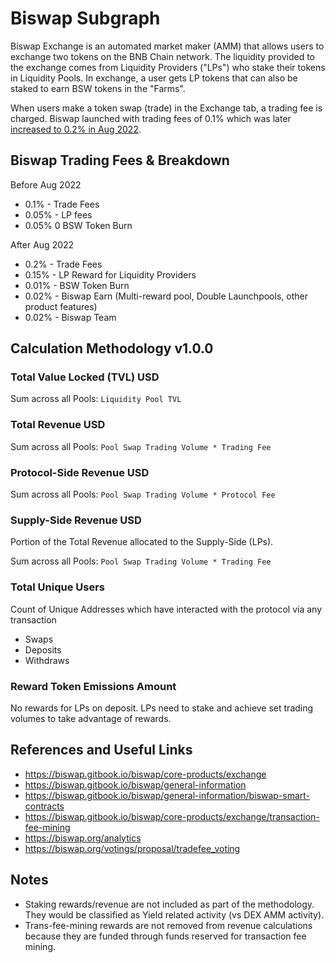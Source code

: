 # Biswap Subgraph

Biswap Exchange is an automated market maker (AMM) that allows users to exchange two tokens on the BNB Chain network. The liquidity provided to the exchange comes from Liquidity Providers ("LPs") who stake their tokens in Liquidity Pools. In exchange, a user gets LP tokens that can also be staked to earn BSW tokens in the "Farms".

When users make a token swap (trade) in the Exchange tab, a trading fee is charged. Biswap launched with trading fees of 0.1% which was later [increased to 0.2% in Aug 2022](https://biswap.org/votings/proposal/tradefee_voting).

## Biswap Trading Fees & Breakdown

Before Aug 2022

- 0.1% - Trade Fees
- 0.05% - LP fees
- 0.05% 0 BSW Token Burn

After Aug 2022

- 0.2% - Trade Fees
- 0.15% - LP Reward for Liquidity Providers
- 0.01% - BSW Token Burn
- 0.02% - Biswap Earn (Multi-reward pool, Double Launchpools, other product features)
- 0.02% - Biswap Team

## Calculation Methodology v1.0.0

### Total Value Locked (TVL) USD

Sum across all Pools: `Liquidity Pool TVL`

### Total Revenue USD

Sum across all Pools: `Pool Swap Trading Volume * Trading Fee`

### Protocol-Side Revenue USD

Sum across all Pools: `Pool Swap Trading Volume * Protocol Fee`

### Supply-Side Revenue USD

Portion of the Total Revenue allocated to the Supply-Side (LPs).

Sum across all Pools: `Pool Swap Trading Volume * Trading Fee`

### Total Unique Users

Count of Unique Addresses which have interacted with the protocol via any transaction

- Swaps
- Deposits
- Withdraws

### Reward Token Emissions Amount

No rewards for LPs on deposit. LPs need to stake and achieve set trading volumes to take advantage of rewards.

## References and Useful Links

- https://biswap.gitbook.io/biswap/core-products/exchange
- https://biswap.gitbook.io/biswap/general-information
- https://biswap.gitbook.io/biswap/general-information/biswap-smart-contracts
- https://biswap.gitbook.io/biswap/core-products/exchange/transaction-fee-mining
- https://biswap.org/analytics
- https://biswap.org/votings/proposal/tradefee_voting

## Notes

- Staking rewards/revenue are not included as part of the methodology. They would be classified as Yield related activity (vs DEX AMM activity).
- Trans-fee-mining rewards are not removed from revenue calculations because they are funded through funds reserved for transaction fee mining.
